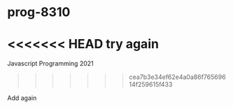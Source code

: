 # prog-8310
<<<<<<< HEAD
try again
=======
Javascript Programming 2021
>>>>>>> cea7b3e34ef62e4a0a86f76569614f259615f433

Add again